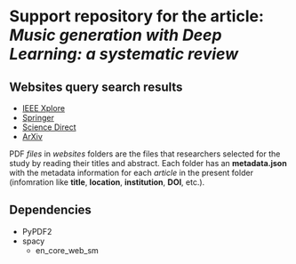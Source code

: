 # Support repository for the article: *Music generation with Deep Learning: a systematic review*

## Websites query search results

* [IEEE Xplore](https://ieeexplore.ieee.org/search/searchresult.jsp?action=search&newsearch=true&matchBoolean=true&queryText=(%22Full%20Text%20.AND.%20Metadata%22:Deep%20Generative%20model)%20AND%20(%22Full%20Text%20.AND.%20Metadata%22:Music%20Generator)&ranges=2010_2023_Year&highlight=true&returnFacets=ALL&returnType=SEARCH&matchPubs=true&rowsPerPage=100&pageNumber=1)
* [Springer](https://link.springer.com/search?facet-end-year=2023&date-facet-mode=between&facet-start-year=2010&query=Deep+AND+Generative+AND+models+AND+Music+AND+Generator&showAll=true&facet-content-type=%22Article%22)
* [Science Direct](https://www.sciencedirect.com/search?qs=Deep%20Generative%20models%20Music%20Generator&date=2010-2023&lastSelectedFacet=articleTypes&articleTypes=FLA)
* [ArXiv](https://arxiv.org/search/advanced?advanced=1&terms-0-operator=AND&terms-0-term=music+generation&terms-0-field=all&terms-1-operator=AND&terms-1-term=deep+learning&terms-1-field=all&classification-computer_science=y&classification-physics_archives=all&classification-include_cross_list=include&date-year=&date-filter_by=date_range&date-from_date=2010&date-to_date=2023&date-date_type=submitted_date&abstracts=show&size=100&order=-announced_date_first)

PDF *files* in *websites* folders are the files that researchers selected for the study by reading their titles and abstract.  Each folder has an **metadata.json** with the metadata information for each *article* in the present folder (infomration like **title**, **location**, **institution**, **DOI**, etc.).

## Dependencies

* PyPDF2
* spacy
    * en_core_web_sm